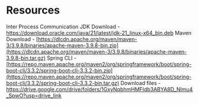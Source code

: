 # Resources
Inter Process Communication
JDK Download - https://download.oracle.com/java/21/latest/jdk-21_linux-x64_bin.deb
Maven Download - [https://dlcdn.apache.org/maven/maven-3/3.9.8/binaries/apache-maven-3.9.8-bin.zip](https://dlcdn.apache.org/maven/maven-3/3.9.8/binaries/apache-maven-3.9.8-bin.tar.gz)
Spring CLI - [https://repo.maven.apache.org/maven2/org/springframework/boot/spring-boot-cli/3.3.2/spring-boot-cli-3.3.2-bin.zip](https://repo.maven.apache.org/maven2/org/springframework/boot/spring-boot-cli/3.3.2/spring-boot-cli-3.3.2-bin.tar.gz)
Download files - https://drive.google.com/drive/folders/1GxyNqbhmHMFIdb3ABYA8D_NImu4_SpwO?usp=drive_link
